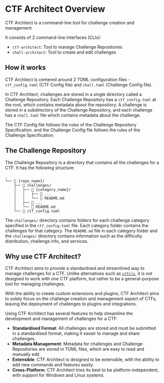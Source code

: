 # CTF Architect Overview
CTF Architect is a command-line tool for challenge creation and management.

It consists of 2 command-line interfaces (CLIs):

- `ctf-architect`: Tool to manage Challenge Repositories
- `chall-architect`: Tool to create and edit challenges

## How it works
CTF Architect is centered around 2 TOML configuration files - `ctf_config.toml` (CTF Config file) and `chall.toml` (Challenge Config file).

In CTF Architect, challenges are stored in a single directory called a Challenge Repository. Each Challenge Repository has a `ctf_config.toml` at the root, which contains metadata about the repository. A challenge is stored in a subdirectory of the Challenge Repository, and each challenge has a `chall.toml` file which contains metadata about the challenge.

The CTF Config file follows the rules of the Challenge Repository Specification, and the Challenge Config file follows the rules of the Challenge Specification.

## The Challenge Repository
The Challenge Repository is a directory that contains all the challenges for a CTF. It has the following structure:
```
.
└── 📁 {repo_name}/
    ├── 📁 challenges/
    │   ├── 📁 {category_name}/
    │   │   ├── 📁 ...
    │   │   └── 📄 README.md
    │   ├── 📁 ...
    │   └── 📄 README.md
    └── 📄 ctf_config.toml
```

The `challenges/` directory contains folders for each challenge category specified in the `ctf_config.toml` file. Each category folder contains the challenges for that category. The `README.md` file in each category folder and the `challenges/` directory contains information such as the difficulty distribution, challenge info, and services.

## Why use CTF Architect?
CTF Architect aims to provide a standardised and streamlined way to manage challenges for a CTF. Unlike alternatives such as [`ctfcli`](https://github.com/CTFd/ctfcli), it is not designed to work with one CTF platform, but rather to be a general-purpose tool for managing challenges.

With the ability to create custom extensions and plugins, CTF Architect aims to solely focus on the challenge creation and management aspect of CTFs, leaving the deployment of challenges to plugins and integrations.

Using CTF Architect has several features to help streamline the development and management of challenges for a CTF:

- **Standardised Format**: All challenges are stored and must be submitted in a standardised format, making it easier to manage and share challenges.
- **Metadata Management**: Metadata for challenges and Challenge Repositories are stored in TOML files, which are easy to read and manually edit.
- **Extensible**: CTF Architect is designed to be extensible, with the ability to add new commands and features easily.
- **Cross-Platform**: CTF Architect tries its best to be platform-independent, with support for Windows and Linux systems.